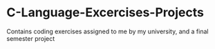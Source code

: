 # C-Language-Excercises-Projects
Contains coding exercises assigned to me by my university, and a final semester project
